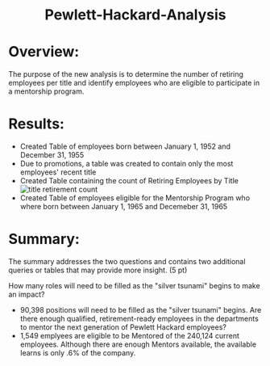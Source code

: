 <h1 align="center"> Pewlett-Hackard-Analysis</h1>
 
# Overview:
The purpose of the new analysis is to determine the number of retiring employees per title and identify employees who are eligible to participate in a mentorship program.

# Results:
- Created Table of employees born between January 1, 1952 and December 31, 1955
- Due to promotions, a table was created to contain only the most employees' recent title
- Created Table containing the count of Retiring Employees by Title
![title retirement count]()
- Created Table of employees eligible for the Mentorship Program who where born between January 1, 1965 and Decemeber 31, 1965

# Summary:

The summary addresses the two questions and contains two additional queries or tables that may provide more insight. (5 pt)

How many roles will need to be filled as the "silver tsunami" begins to make an impact?
- 90,398 positions will need to be filled as the "silver tsunami" begins.
Are there enough qualified, retirement-ready employees in the departments to mentor the next generation of Pewlett Hackard employees?
- 1,549 emplyees are eligible to be Mentored of the 240,124 current employees. Although there are enough Mentors available, the available learns is only .6% of the company.